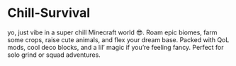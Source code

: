 # Chill-Survival
yo, just vibe in a super chill Minecraft world 😎. Roam epic biomes, farm some crops, raise cute animals, and flex your dream base. Packed with QoL mods, cool deco blocks, and a lil’ magic if you’re feeling fancy. Perfect for solo grind or squad adventures.
